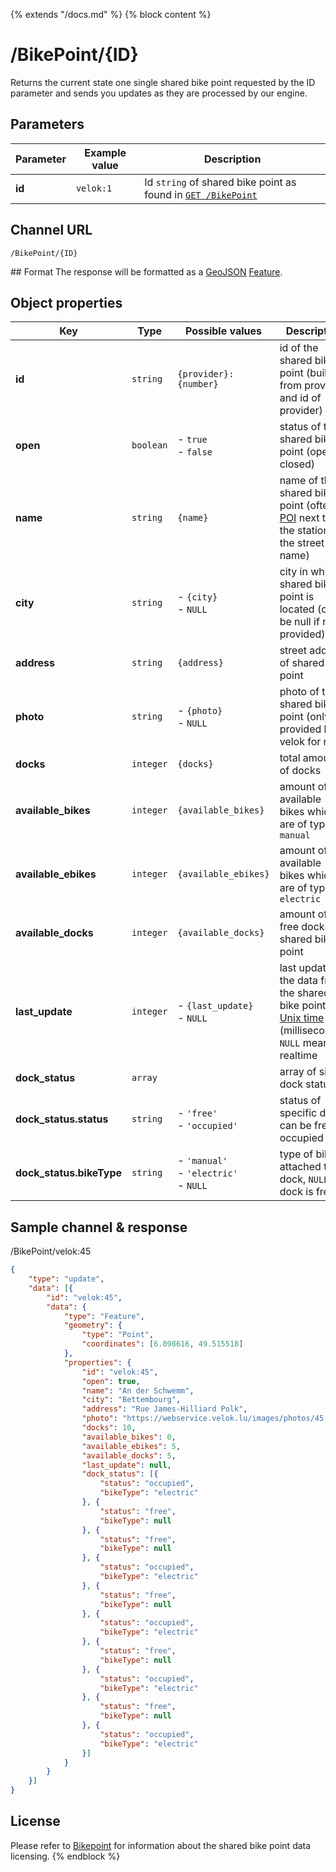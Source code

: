 {% extends "/docs.md" %}
{% block content %}
# /BikePoint/{ID}
Returns the current state one single shared bike point requested by the ID parameter and sends you updates as they are processed by our engine.

## Parameters
| Parameter | Example value | Description |
| --------  | ------------- | ----------- |
| **id**    | `velok:1`     | Id `string` of shared bike point as found in [`GET /BikePoint`](/RESTAPIs/BikePoint/index.md) |

## Channel URL
    /BikePoint/{ID}

## Format
The response will be formatted as a [GeoJSON](https://en.wikipedia.org/wiki/GeoJSON) [Feature](http://geojson.org/geojson-spec.html#feature-objects).

## Object properties
| Key                       | Type          | Possible values                                | Description                                                              |
| -------------             | ------------- | ---------------------------------------------- | ------------------------------------------------------------------------ |
| **id**                    | `string`      | <nobr>`{provider}:{number}`</nobr>             | id of the shared bike point (built from provider and id of provider)     |
| **open**                  | `boolean`     | - `true`<br />- `false`                        | status of the shared bike point (open or closed)                         |
| **name**                  | `string`      | `{name}`                                       | name of the shared bike point (often a [POI](https://en.wikipedia.org/wiki/Point_of_interest) next to the station or the street name) |
| **city**                  | `string`      | - `{city}`<br />- `NULL`                       | city in which shared bike point is located (can be null if not provided) |
| **address**               | `string`      | `{address}`                                    | street address of shared bike point                                      |
| **photo**                 | `string`      | - `{photo}`<br />- `NULL`                      | photo of the shared bike point (only provided by velok for now)          |
| **docks**                 | `integer`     | `{docks}`                                      | total amount of docks                                                    |
| **available_bikes**       | `integer`     | `{available_bikes}`                            | amount of available bikes which are of type `manual`                     |
| **available_ebikes**      | `integer`     | `{available_ebikes}`                           | amount of available bikes which are of type `electric`                   |
| **available_docks**       | `integer`     | `{available_docks}`                            | amount of free docks at shared bike point                                |
| **last_update**           | `integer`     | - `{last_update}`<br />- `NULL`                | last update of the data from the shared bike point in [Unix time](https://en.wikipedia.org/wiki/Unix_time) (milliseconds), `NULL` means realtime |
| **dock_status**           | `array`       |                                                | array of single dock statuses                                            |
| **dock_status.status**    | `string`      | - `'free'`<br />- `'occupied'`                 | status of specific dock, can be free or occupied                         |
| **dock_status.bikeType**  | `string`      | - `'manual'`<br />- `'electric'`<br />- `NULL` | type of bike attached to dock, `NULL` if dock is free                    |

## Sample channel & response
/BikePoint/velok:45
```json
{
	"type": "update",
	"data": [{
		"id": "velok:45",
		"data": {
			"type": "Feature",
			"geometry": {
				"type": "Point",
				"coordinates": [6.098616, 49.515518]
			},
			"properties": {
				"id": "velok:45",
				"open": true,
				"name": "An der Schwemm",
				"city": "Bettembourg",
				"address": "Rue James-Hilliard Polk",
				"photo": "https://webservice.velok.lu/images/photos/45.jpg",
				"docks": 10,
				"available_bikes": 0,
				"available_ebikes": 5,
				"available_docks": 5,
				"last_update": null,
				"dock_status": [{
					"status": "occupied",
					"bikeType": "electric"
				}, {
					"status": "free",
					"bikeType": null
				}, {
					"status": "free",
					"bikeType": null
				}, {
					"status": "occupied",
					"bikeType": "electric"
				}, {
					"status": "free",
					"bikeType": null
				}, {
					"status": "occupied",
					"bikeType": "electric"
				}, {
					"status": "free",
					"bikeType": null
				}, {
					"status": "occupied",
					"bikeType": "electric"
				}, {
					"status": "free",
					"bikeType": null
				}, {
					"status": "occupied",
					"bikeType": "electric"
				}]
			}
		}
	}]
}
```

## License
Please refer to [Bikepoint](/Streaming_APIs/BikePoint.md#license) for information about the shared bike point data licensing.
{% endblock %}
